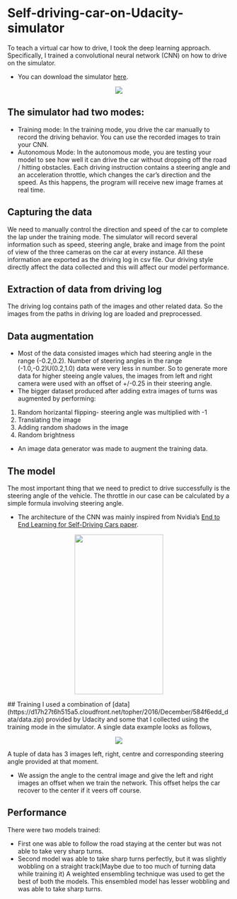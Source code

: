 # Self-driving-car-on-Udacity-simulator
To teach a virtual car how to drive, I took the deep learning approach. Specifically, I trained a convolutional neural network (CNN) on how to drive on the simulator.
* You can download the simulator [here](https://github.com/udacity/self-driving-car-sim/tree/term3_collection).

<p align="center">
   <img  src="https://miro.medium.com/max/1400/1*2u3zy6GRNBKb5CAVNqkk9Q.png">
</p>

## The simulator had two modes:
* Training mode: In the training mode, you drive the car manually to record the driving behavior. You can use the recorded images to train your CNN.
* Autonomous Mode: In the autonomous mode, you are testing your model to see how well it can drive the car without dropping off the road / hitting obstacles. Each driving instruction contains a steering angle and an acceleration throttle, which changes the car’s direction and the speed. As this happens, the program will receive new image frames at real time.

## Capturing the data
We need to manually control the direction and speed of the car to complete the lap under the training mode. The simulator will record several information such as speed, steering angle, brake and image from the point of view of the three cameras on the car at every instance. All these information are exported as the driving log in csv file. Our driving style directly affect the data collected and this will affect our model performance.

## Extraction of data from driving log
The driving log contains path of the images and other related data. So the images from the paths in driving log are loaded and preprocessed.

## Data augmentation
* Most of the data consisted images which had steering angle in the range (-0.2,0.2). Number of steering angles in the range (-1.0,-0.2)U(0.2,1.0) data were very less in number. So to generate more data for higher steeing angle values, the images from left and right camera were used with an offset of +/-0.25 in their steering angle.
* The bigger dataset produced after adding extra images of turns was augmented by performing:
1. Random horizantal flipping- steering angle was multiplied with -1
2. Translating the image
3. Adding random shadows in the image
4. Random brightness
* An image data generator was made to augment the training data.
## The model
The most important thing that we need to predict to drive successfully is the steering angle of the vehicle. The throttle in our case can be calculated by a simple formula involving steering angle.

* The architecture of the CNN was mainly inspired from Nvidia’s [End to End Learning for Self-Driving Cars paper](http://images.nvidia.com/content/tegra/automotive/images/2016/solutions/pdf/end-to-end-dl-using-px.pdf).

<p align="center">
   <img width="200" height="360" src="https://miro.medium.com/max/1400/1*_ALA3C3qeRQgJoh3LZnFSg.png">
</p>
 ## Training
 I used a combination of [data](https://d17h27t6h515a5.cloudfront.net/topher/2016/December/584f6edd_data/data.zip) provided by Udacity and some that I collected using the training mode in the simulator. A single data example looks as follows,
 <p align="center">
   <img src="https://miro.medium.com/max/1400/1*lFZrc_-opIELSG4zEQqhSA.jpeg">
</p>

A tuple of data has 3 images left, right, centre and corresponding steering angle provided at that moment.

* We assign the angle to the central image and give the left and right images an offset when we train the network. This offset helps the car recover to the center if it veers off course.

## Performance
There were two models trained:
* First one was able to follow the road staying at the center but was not able to take very sharp turns.
* Second model was able to take sharp turns perfectly, but it was slightly wobbling on a straight track(Maybe due to too much of turning data while training it)
A weighted ensembling technique was used to get the best of both the models.
This ensembled model has lesser wobbling and was able to take sharp turns.

